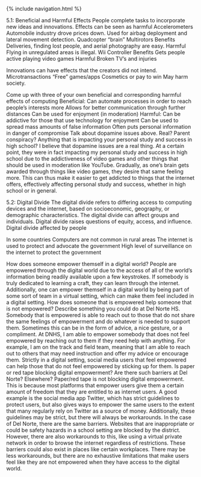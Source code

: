{% include navigation.html %}

5.1: Beneficial and Harmful Effects
People complete tasks to incorporate new ideas and innovations. 
Effects can be seen as harmful
Accelerometers
Automobile industry drove prices down.
Used for airbag deployment and lateral movement detection.
Quadcopter “brain”
Multirotors
Benefits
Deliveries, finding lost people, and aerial photography are easy.
Harmful
Flying in unregulated areas is illegal.
Wii Controller 
Benefits
Gets people active playing video games
Harmful
Broken TV’s and injuries


Innovations can have effects that the creators did not intend. 
Microtransactions
“Free” games/apps
Cosmetics or pay to win
May harm society.








Come up with three of your own beneficial and corresponding harmful effects of computing
Beneficial:
Can automate processes in order to reach people’s interests more
Allows for better communication through further distances
Can be used for enjoyment (in moderation)
Harmful:
Can be addictive for those that use technology for enjoyment
Can be used to spread mass amounts of false information
Often puts personal information in danger of compromise
Talk about dopamine issues above. Real? Parent conspiracy? Anything that is impacting your personal study and success in high school?
I believe that dopamine issues are a real thing. At a certain point, they were in fact impacting my personal study and success in high school due to the addictiveness of video games and other things that should be used in moderation like YouTube. Gradually, as one’s brain gets awarded through things like video games, they desire that same feeling more. This can thus make it easier to get addicted to things that the internet offers, effectively affecting personal study and success, whether in high school or in general.






5.2: Digital Divide
The digital divide refers to differing access to computing devices and the internet, based on socioeconomic, geography, or demographic characteristics.
The digital divide can affect groups and individuals.
Digital divide raises questions of equity, access, and influence.
Digital divide affected by people

In some countries
Computers are not common in rural areas
The internet is used to protect and advocate the government
High level of surveillance on the internet to protect the government









How does someone empower themself in a digital world?
People are empowered through the digital world due to the access of all of the world’s information being readily available upon a few keystrokes. If somebody is truly dedicated to learning a craft, they can learn through the internet. Additionally, one can empower themself in a digital world by being part of some sort of team in a virtual setting, which can make them feel included in a digital setting.
How does someone that is empowered help someone that is not empowered? Describe something you could do at Del Norte HS.
Somebody that is empowered is able to reach out to those that do not share the same feelings of empowerment and do whatever is needed to support them. Sometimes this can be in the form of advice, a nice gesture, or a compliment. At DNHS, I am able to empower somebody that does not feel empowered by reaching out to them if they need help with anything. For example, I am on the track and field team, meaning that I am able to reach out to others that may need instruction and offer my advice or encourage them. Strictly in a digital setting, social media users that feel empowered can help those that do not feel empowered by sticking up for them. 
Is paper or red tape blocking digital empowerment? Are there such barriers at Del Norte? Elsewhere? 
Paper/red tape is not blocking digital empowerment. This is because most platforms that empower users give them a certain amount of freedom that they are entitled to as internet users. A good example is the social media app Twitter, which has strict guidelines to protect users, but also gives ways to empower the same users to the extent that many regularly rely on Twitter as a source of money. Additionally, these guidelines may be strict, but there will always be workarounds. In the case of Del Norte, there are the same barriers. Websites that are inappropriate or could be safety hazards in a school setting are blocked by the district. However, there are also workarounds to this, like using a virtual private network in order to browse the internet regardless of restrictions. These barriers could also exist in places like certain workplaces. There may be less workarounds, but there are no exhaustive limitations that make users feel like they are not empowered when they have access to the digital world.













